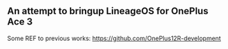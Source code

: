 ## An attempt to bringup LineageOS for OnePlus Ace 3

Some REF to previous works: https://github.com/OnePlus12R-development
